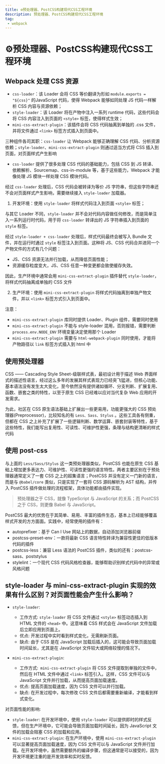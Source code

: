 ```yaml
---
title: ⚙️预处理器、PostCSS构建现代CSS工程环境
description: 预处理器、PostCSS构建现代CSS工程环境
tag:
 - webpack
---
```


# ⚙️预处理器、PostCSS构建现代CSS工程环境

##  Webpack 处理 CSS 资源

+ `css-loader`：该 Loader 会将 CSS 等价翻译为形如 `module.exports = "${css}"` 的JavaScript 代码，使得 Webpack 能够如同处理 JS 代码一样解析 CSS 内容与资源依赖；
+ `style-loader`：该 Loader 将在产物中注入一系列 runtime 代码，这些代码会将 CSS 内容注入到页面的 `<style>` 标签，使得样式生效；
+ `mini-css-extract-plugin`：该插件会将 CSS 代码抽离到单独的 .css 文件，并将文件通过 `<link>` 标签方式插入到页面中。

三种组件各司其职：`css-loader` 让 Webpack 能够正确理解 CSS 代码、分析资源依赖；`style-loader`、`mini-css-extract-plugin` 则通过适当方式将 CSS 插入到页面，对页面样式产生影响

+ `css-loader` 提供了很多处理 CSS 代码的基础能力，包括 CSS 到 JS 转译、依赖解析、Sourcemap、css-in-module 等，基于这些能力，Webpack 才能像处理 JS 模块一样处理 CSS 模块代码。

经过 `css-loader` 处理后，CSS 代码会被转译为等价 JS 字符串，但这些字符串还不会对页面样式产生影响，需要继续接入 `style-loader` 加载器。

1. 开发环境：使用 `style-loader` 将样式代码注入到页面 `<style>` 标签；

与其它 Loader 不同，`style-loader` 并不会对代码内容做任何修改，而是简单注入一系列运行时代码，用于将 `css-loader` 转译出的 JS 字符串插入到页面的 `style` 标签。

经过 `style-loader + css-loader` 处理后，样式代码最终会被写入 Bundle 文件，并在运行时通过 `style` 标签注入到页面。这种将 JS、CSS 代码合并进同一个产物文件的方式有几个问题：

+ JS、CSS 资源无法并行加载，从而降低页面性能；
+ 资源缓存粒度变大，JS、CSS 任意一种变更都会致使缓存失效。

因此，生产环境中通常会用 `mini-css-extract-plugin` 插件替代 `style-loader`，将样式代码抽离成单独的 CSS 文件

2. 生产环境：使用 `mini-css-extract-plugin` 将样式代码抽离到单独产物文件，并以 `<link>` 标签方式引入到页面中。

注意：

+ `mini-css-extract-plugin` 库同时提供 Loader、Plugin 组件，需要同时使用
+ `mini-css-extract-plugin` 不能与 style-loader 混用，否则报错，需要判断 `process.env.NODE_ENV` 环境变量决定使用那个 Loader
+ `mini-css-extract-plugin` 需要与 `html-webpack-plugin` 同时使用，才能将产物路径以 `link` 标签方式插入到 html 中


## 使用预处理器

CSS —— Cascading Style Sheet-级联样式表，最初设计用于描述 Web 界面样式的描述性语言，经过这么多年的发展其样式表现力已经突飞猛进，但核心功能、基本语法没有发生太大变化，至今依然没有提供诸如循环、分支判断、扩展复用、函数、嵌套之类的特性，以至于原生 CSS 已经难以应对当代复杂 Web 应用的开发需求。

为此，社区在 CSS 原生语法基础上扩展出一些更易用，功能更强大的 CSS 预处理器(Preprocessor)，比较知名的有 `Less、Sass、Stylus` 。这些工具各有侧重，但都在 CSS 之上补充了扩展了一些逻辑判断、数学运算、嵌套封装等特性，基于这些特性，我们能写出复用性、可读性、可维护性更强，条理与结构更清晰的样式代码

## 使用 post-css

与上面的 `Less/Sass/Stylus` 这一类预处理器类似，PostCSS 也能在原生 CSS 基础上增加更多表达力、可维护性、可读性更强的语言特性。两者主要区别在于预处理器通常定义了一套 CSS 之上的超集语言；PostCSS 并没有定义一门新的语言，而是与 `@babel/core` 类似，只是实现了一套将 CSS 源码解析为 AST 结构，并传入 PostCSS 插件做处理的流程框架，具体功能都由插件实现。
> 预处理器之于 CSS，就像 TypeScript 与 JavaScript 的关系；而 PostCSS 之于 CSS，则更像 Babel 与 JavaScript。

PostCSS 最大的优势在于其简单、易用、丰富的插件生态，基本上已经能够覆盖样式开发的方方面面。实践中，经常使用的插件有：

+ autoprefixer：基于 Can I Use 网站上的数据，自动添加浏览器前缀
+ postcss-preset-env：一款将最新 CSS 语言特性转译为兼容性更佳的低版本代码的插件
+ postcss-less：兼容 Less 语法的 PostCSS 插件，类似的还有：postcss-sass、poststylus
+ stylelint：一个现代 CSS 代码风格检查器，能够帮助识别样式代码中的异常或风格问题

## style-loader 与 mini-css-extract-plugin 实现的效果有什么区别？对页面性能会产生什么影响？

+ `style-loader`:

    + 工作方式: `style-loader` 将 CSS 文件通过 `<style>` 标签动态插入到 HTML 文件的 `<head>` 中。这意味着 CSS 样式会在 JavaScript 文件加载后立即应用到页面上。
    + 优点: 开发过程中实时看到样式变化，无需刷新页面。
    + 缺点: 由于 CSS 是在 JavaScript 加载后插入的，这可能会导致页面加载时间延长，尤其是在 JavaScript 文件较大或网络较慢的情况下。
+ `mini-css-extract-plugin`:

    + 工作方式:` mini-css-extract-plugin` 将 CSS 文件提取到单独的文件中，然后在 HTML 文件中通过 `<link>` 标签引入。这样，CSS 文件可以与 JavaScript 文件并行加载，从而提高页面加载速度。
    + 优点: 提高页面加载速度，因为 CSS 文件可以并行加载。
    + 缺点: 在开发过程中，每次修改 CSS 文件后都需要重新编译，才能看到样式变化。

对页面性能的影响:

+ `style-loader`: 在开发环境中，使用 `style-loader` 可以提供即时的样式反馈，但在生产环境中，它可能会导致页面加载时间延长，因为 JavaScript 文件的加载会阻塞 CSS 的加载和应用。
+ `mini-css-extract-plugin`: 在生产环境中，使用 `mini-css-extract-plugin` 可以显著提高页面加载速度，因为 CSS 文件可以与 JavaScript 文件并行加载。在开发环境中，虽然需要额外的编译步骤，但这通常是可以接受的，因为开发环境更注重的是开发效率和实时反馈。 